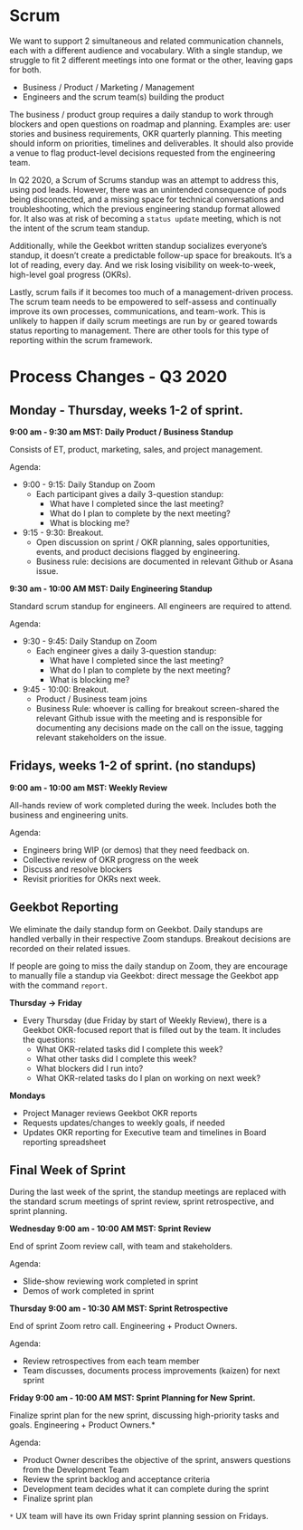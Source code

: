 # Scrum

We want to support 2 simultaneous and related communication channels, each with a different audience and vocabulary. With a single standup, we struggle to fit 2 different meetings into one format or the other, leaving gaps for both.

- Business / Product / Marketing / Management
- Engineers and the scrum team(s) building the product

The business / product group requires a daily standup to work through blockers and open questions on roadmap and planning. Examples are: user stories and business requirements, OKR quarterly planning. This meeting should inform on priorities, timelines and deliverables. It should also provide a venue to flag product-level decisions requested from the engineering team.

In Q2 2020, a Scrum of Scrums standup was an attempt to address this, using pod leads. However, there was an unintended consequence of pods being disconnected, and a missing space for technical conversations and troubleshooting, which the previous engineering standup format allowed for. It also was at risk of becoming a `status update` meeting, which is not the intent of the scrum team standup.

Additionally, while the Geekbot written standup socializes everyone’s standup, it doesn’t create a predictable follow-up space for breakouts. It’s a lot of reading, every day. And we risk losing visibility on week-to-week, high-level goal progress (OKRs).

Lastly, scrum fails if it becomes too much of a management-driven process. The scrum team needs to be empowered to self-assess and continually improve its own processes, communications, and team-work. This is unlikely to happen if daily scrum meetings are run by or geared towards status reporting to management. There are other tools for this type of reporting within the scrum framework.

# Process Changes - Q3 2020

## Monday - Thursday, weeks 1-2 of sprint.

**9:00 am - 9:30 am MST: Daily Product / Business Standup**

Consists of ET, product, marketing, sales, and project management.

Agenda:

- 9:00 - 9:15: Daily Standup on Zoom
  - Each participant gives a daily 3-question standup:
    - What have I completed since the last meeting?
    - What do I plan to complete by the next meeting?
    - What is blocking me?
- 9:15 - 9:30: Breakout.
  - Open discussion on sprint / OKR planning, sales opportunities, events, and product decisions flagged by engineering.
  - Business rule: decisions are documented in relevant Github or Asana issue.

**9:30 am - 10:00 AM MST: Daily Engineering Standup**

Standard scrum standup for engineers. All engineers are required to attend.

Agenda:

- 9:30 - 9:45: Daily Standup on Zoom
  - Each engineer gives a daily 3-question standup:
    - What have I completed since the last meeting?
    - What do I plan to complete by the next meeting?
    - What is blocking me?
- 9:45 - 10:00: Breakout.
  - Product / Business team joins
  - Business Rule: whoever is calling for breakout screen-shared the relevant Github issue with the meeting and is responsible for documenting any decisions made on the call on the issue, tagging relevant stakeholders on the issue.

## Fridays, weeks 1-2 of sprint. (no standups)

**9:00 am - 10:00 am MST: Weekly Review**

All-hands review of work completed during the week. Includes both the business and engineering units.

Agenda:

- Engineers bring WIP (or demos) that they need feedback on. 
- Collective review of OKR progress on the week
- Discuss and resolve blockers
- Revisit priorities for OKRs next week.

## Geekbot Reporting

We eliminate the daily standup form on Geekbot. Daily standups are handled verbally in their respective Zoom standups. Breakout decisions are recorded on their related issues. 

If people are going to miss the daily standup on Zoom, they are encourage to manually file a standup via Geekbot: direct message the Geekbot app with the command `report`.

**Thursday -> Friday**
- Every Thursday (due Friday by start of Weekly Review), there is a Geekbot OKR-focused report that is filled out by the team. It includes the questions:
  - What OKR-related tasks did I complete this week?
  - What other tasks did I complete this week?
  - What blockers did I run into?
  - What OKR-related tasks do I plan on working on next week?

**Mondays**
- Project Manager reviews Geekbot OKR reports
- Requests updates/changes to weekly goals, if needed
- Updates OKR reporting for Executive team and timelines in Board reporting spreadsheet

## Final Week of Sprint

During the last week of the sprint, the standup meetings are replaced with the standard scrum meetings of sprint review, sprint retrospective, and sprint planning.

**Wednesday 9:00 am - 10:00 AM MST: Sprint Review** 

End of sprint Zoom review call, with team and stakeholders. 

Agenda:

- Slide-show reviewing work completed in sprint
- Demos of work completed in sprint

**Thursday 9:00 am - 10:30 AM MST: Sprint Retrospective** 

End of sprint Zoom retro call. Engineering + Product Owners. 

Agenda:

- Review retrospectives from each team member
- Team discusses, documents process improvements (kaizen) for next sprint

**Friday 9:00 am - 10:00 AM MST: Sprint Planning for New Sprint.**

Finalize sprint plan for the new sprint, discussing high-priority tasks and goals. Engineering + Product Owners.*

Agenda:

- Product Owner describes the objective of the sprint, answers questions from the Development Team
- Review the sprint backlog and acceptance criteria
- Development team decides what it can complete during the sprint
- Finalize sprint plan

`*` UX team will have its own Friday sprint planning session on Fridays.

